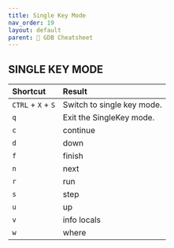 ```yaml
---
title: Single Key Mode
nav_order: 19
layout: default
parent: 📑 GDB Cheatsheet
---
```


## **SINGLE KEY MODE**

| Shortcut           | Result                     |
| :----------------- | :------------------------- |
| `CTRL` + `X` + `S` | Switch to single key mode. |
| `q`                | Exit the SingleKey mode.   |
| `c`                | continue                   |
| `d`                | down                       |
| `f`                | finish                     |
| `n`                | next                       |
| `r`                | run                        |
| `s`                | step                       |
| `u`                | up                         |
| `v`                | info locals                |
| `w`                | where                      |